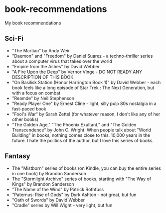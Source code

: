 # book-recommendations
My book recommendations

## Sci-Fi

* "The Martian" by Andy Weir
* "Daemon" and "Freedom" by Daniel Suarez - a techno-thriller series about a computer virus that takes over the world
* "Empire from the Ashes" by David Webber
* "A Fire Upon the Deep" by Vernor Vinge - DO NOT READY ANY DESCRIPTION OF THIS BOOK
* "On Basilisk Station (Honor Harrington Book 1)" by David Webber - each book feels like a long episode of Star Trek : The Next Generation, but with a focus on combat
* "Reamde" by Neil Stephenson
* "Ready Player One" by Ernest Cline - light, silly pulp 80s nostalgia in a fast-paced book
* "Fool's War" by Sarah Zettel (for whatever reason, I don't like any of her other books)
* "The Golden Age," "The Phoenix Exultant," and "The Golden Transcendence" by John C. Wright.  When people talk about "World Building" in books, nothing comes close to this.  10,000 years in the future.  I hate the politics of the author, but I love this series of books.

## Fantasy

* The "Mistborn" series of books (on Kindle, you can buy the entire series in one book) by Brandon Sanderson
* The "Stormlight Archive" series of books, starting with "The Way of Kings" by Brandon Sanderson
* "The Name of the Wind" by Patrick Rothfuss
* "Paternus: Rise of Gods" by Dyrk Ashton - not great, but fun
* "Oath of Swords" by David Webber
* "Cradle" series by Will Wight - very light, but fun
